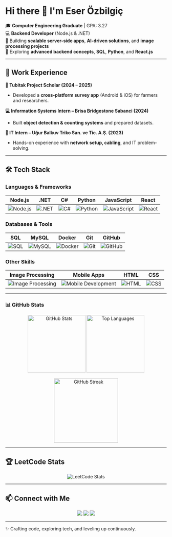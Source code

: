 # Hi there 👋 I'm Eser Özbilgiç

🎓 **Computer Engineering Graduate** | GPA: 3.27  
💻 **Backend Developer** (Node.js & .NET)  
🚀 Building **scalable server-side apps**, **AI-driven solutions**, and **image processing projects**  
🌱 Exploring **advanced backend concepts**, **SQL**, **Python**, and **React.js**  

---

## 🔭 Work Experience

**🎯 Tubitak Project Scholar (2024 – 2025)**  
- Developed a **cross-platform survey app** (Android & iOS) for farmers and researchers.  

**💻 Information Systems Intern – Brisa Bridgestone Sabanci (2024)**  
- Built **object detection & counting systems** and prepared datasets.  

**🔌 IT Intern – Uğur Balkuv Triko San. ve Tic. A.Ş. (2023)**  
- Hands-on experience with **network setup, cabling**, and IT problem-solving.  

---

## 🛠️ Tech Stack

### Languages & Frameworks
| Node.js | .NET | C# | Python | JavaScript | React |
|---------|------|----|--------|------------|-------|
| ![Node.js](https://img.shields.io/badge/Node.js-339933?style=for-the-badge&logo=nodedotjs&logoColor=white) | ![.NET](https://img.shields.io/badge/.NET-512BD4?style=for-the-badge&logo=dotnet&logoColor=white) | ![C#](https://img.shields.io/badge/C%23-239120?style=for-the-badge&logo=c-sharp&logoColor=white) | ![Python](https://img.shields.io/badge/Python-3776AB?style=for-the-badge&logo=python&logoColor=white) | ![JavaScript](https://img.shields.io/badge/JavaScript-F7DF1E?style=for-the-badge&logo=javascript&logoColor=black) | ![React](https://img.shields.io/badge/React-20232A?style=for-the-badge&logo=react&logoColor=61DAFB) |

### Databases & Tools
| SQL | MySQL | Docker | Git | GitHub |
|-----|-------|--------|-----|--------|
| ![SQL](https://img.shields.io/badge/SQL-4479A1?style=for-the-badge&logo=database&logoColor=white) | ![MySQL](https://img.shields.io/badge/MySQL-005C84?style=for-the-badge&logo=mysql&logoColor=white) | ![Docker](https://img.shields.io/badge/Docker-2496ED?style=for-the-badge&logo=docker&logoColor=white) | ![Git](https://img.shields.io/badge/Git-F05032?style=for-the-badge&logo=git&logoColor=white) | ![GitHub](https://img.shields.io/badge/GitHub-181717?style=for-the-badge&logo=github&logoColor=white) |

### Other Skills
| Image Processing | Mobile Apps | HTML | CSS |
|-----------------|------------|------|-----|
| ![Image Processing](https://img.shields.io/badge/Image%20Processing-009688?style=for-the-badge&logo=opencv&logoColor=white) | ![Mobile Development](https://img.shields.io/badge/Mobile%20Apps-3DDC84?style=for-the-badge&logo=android&logoColor=white) | ![HTML](https://img.shields.io/badge/HTML5-E34F26?style=for-the-badge&logo=html5&logoColor=white) | ![CSS](https://img.shields.io/badge/CSS3-1572B6?style=for-the-badge&logo=css3&logoColor=white) |

---
### 📊 GitHub Stats  

<p align="center">
  <img src="https://github-readme-stats-sigma-five.vercel.app/api?username=EserOzbilgic&show_icons=true&theme=tokyonight&count_private=true&hide_border=true&rank_icon=github" height="180em" alt="GitHub Stats" />
  <img src="https://github-readme-stats-sigma-five.vercel.app/api/top-langs/?username=EserOzbilgic&layout=compact&theme=tokyonight&hide_border=true" height="180em" alt="Top Languages" />
</p>

<p align="center">
  <img src="https://github-readme-streak-stats.herokuapp.com/?user=EserOzbilgic&theme=tokyonight&hide_border=true&date_format=j%20M%5B%20Y%5D" height="200em" alt="GitHub Streak"/>
</p>




---

## 🏆 LeetCode Stats

<p align="center">
  <img src="https://leetcard.jacoblin.cool/EserOzbilgic?theme=dark&font=Baloo&ext=contest" alt="LeetCode Stats"/>
</p>

---

## 📫 Connect with Me

<p align="center">
  <a href="mailto:eser.ozbilgic@gmail.com"><img src="https://img.shields.io/badge/Email-0072C6?style=for-the-badge&logo=gmail&logoColor=white"/></a>
  <a href="https://www.linkedin.com/in/eser-%C3%B6zbilgi%C3%A7-9415481b8/"><img src="https://img.shields.io/badge/LinkedIn-0077B5?style=for-the-badge&logo=linkedin&logoColor=white"/></a>
  <a href="https://github.com/EserOzbilgic"><img src="https://img.shields.io/badge/GitHub-181717?style=for-the-badge&logo=github&logoColor=white"/></a>
</p>

---

✨ Crafting code, exploring tech, and leveling up continuously.

